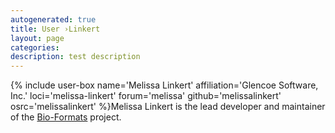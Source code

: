 ```yaml
---
autogenerated: true
title: User ›Linkert
layout: page
categories: 
description: test description
---
```


{% include user-box name='Melissa Linkert' affiliation='Glencoe Software, Inc.' loci='melissa-linkert' forum='melissa' github='melissalinkert' osrc='melissalinkert' %}Melissa Linkert is the lead developer and maintainer of the [Bio-Formats](Bio-Formats) project.
